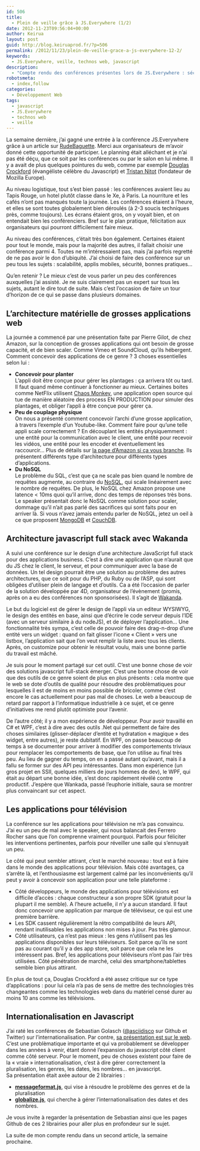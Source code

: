 ```yaml
---
id: 506
title:
  - Plein de veille grâce à JS.Everywhere (1/2)
date: 2012-11-23T09:56:04+00:00
author: Keirua
layout: post
guid: http://blog.keiruaprod.fr/?p=506
permalink: /2012/11/23/plein-de-veille-grace-a-js-everywhere-12-2/
keywords:
  - JS.Everywhere, veille, technos web, javascript
description:
  - "Compte rendu des conférences présentes lors de JS.Everywhere : sécurité, scaling d'application, applications pour télévisions"
robotsmeta:
  - index,follow
categories:
  - Développement Web
tags:
  - javascript
  - JS.Everywhere
  - technos web
  - veille
---
```

La semaine dernière, j&rsquo;ai gagné une entrée à la conférence JS.Everywhere grâce à un article sur [RudeBaguette](http://www.rudebaguette.com/2012/11/15/js-everywhere/). Merci aux organisateurs de m&rsquo;avoir donné cette opportunité de participer. Le planning était alléchant et je n&rsquo;ai pas été déçu, que ce soit par les conférences ou par le salon en lui même. Il y a avait de plus quelques pointures du web, comme par exemple [Douglas Crockford](http://en.wikipedia.org/wiki/Douglas_Crockford) (évangéliste célèbre du Javascript) et [Tristan Nitot](http://fr.wikipedia.org/wiki/Tristan_Nitot) (fondateur de Mozilla Europe).

Au niveau logistique, tout s&rsquo;est bien passé : les conférences avaient lieu au Tapis Rouge, un hotel plutôt classe dans le Xe, à Paris. La nourriture et les cafés n&rsquo;ont pas manqués toute la journée. Les conférences étaient à l&rsquo;heure, et elles se sont toutes globalement bien déroulés (à 2-3 soucis techniques près, comme toujours). Les écrans étaient gros, on y voyait bien, et on entendait bien les conférenciers. Bref sur le plan pratique, félicitation aux organisateurs qui pourront difficilement faire mieux.

Au niveau des conférences, c&rsquo;était très bon également. Certaines étaient pour tout le monde, mais pour la majorité des autres, il fallait choisir une conférence parmi 4. Toutes ne m&rsquo;intéressaient pas, mais j&rsquo;ai parfois regretté de ne pas avoir le don d&rsquo;ubiquité. J&rsquo;ai choisi de faire des conférence sur un peu tous les sujets : scalabilité, applis mobiles, sécurité, bonnes pratiques&#8230;

Qu&rsquo;en retenir ? Le mieux c&rsquo;est de vous parler un peu des conférences auxquelles j&rsquo;ai assisté. Je ne suis clairement pas un expert sur tous les sujets, autant le dire tout de suite. Mais c&rsquo;est l&rsquo;occasion de faire un tour d&rsquo;horizon de ce qui se passe dans plusieurs domaines. <!--more-->

## L&rsquo;architecture matérielle de grosses applications web

La journée a commencé par une présentation faite par Pierre Gilot, de chez Amazon, sur la conception de grosses applications qui ont besoin de grosse capacité, et de bien scaler. Comme Vimeo et SoundCloud, qu&rsquo;ils hébergent.  
Comment concevoir des applications de ce genre ? 3 choses essentielles selon lui :

  * **Concevoir pour planter**  
    L&rsquo;appli doit être conçue pour gérer les plantages : ça arrivera tôt ou tard. Il faut quand même continuer à fonctionner au mieux. Certaines boites comme NetFlix utilisent [Chaos Monkey](https://github.com/Netflix/SimianArmy/wiki), une application open source qui tue de manière aléatoire des process EN PRODUCTION pour simuler des plantages, et obliger l&rsquo;appli à être conçue pour gérer ça.
  * **Peu de couplage physique**  
    On nous a présenté comment concevoir l&rsquo;archi d&rsquo;une grosse application, à travers l&rsquo;exemple d&rsquo;un Youtube-like. Comment faire pour qu&rsquo;une telle appli scale correctement ? En découplant les entités physiquemment : une entité pour la communication avec le client, une entité pour recevoir les vidéos, une entité pour les encoder et éventuellement les raccourcir&#8230; Plus de détails sur [la page d&rsquo;Amazon si ça vous branche](http://aws.amazon.com/fr/architecture/). Ils présentent différents type d&rsquo;architecture pour différents types d&rsquo;applications.
  * **Du NoSQL**  
    Le problème du SQL, c&rsquo;est que ça ne scale pas bien quand le nombre de requêtes augmente, au contraire du [NoSQL](http://blog.neoxia.com/nosql-5-minutes-pour-comprendre/), qui scale linéairement avec le nombre de requêtes. De plus, le NoSQL chez Amazon propose une latence < 10ms quoi qu&rsquo;il arrive, donc des temps de réponses très bons. Le speaker présentait donc le NoSQL comme solution pour scaler, dommage qu&rsquo;il n&rsquo;ait pas parlé des sacrifices qui sont faits pour en arriver là. Si vous n&rsquo;avez jamais entendu parler de NoSQL, jetez un oeil à ce que proposent [MongoDB](http://www.mongodb.org/) et [CouchDB](http://couchdb.apache.org/ "CouchDB").

## Architecture javascript full stack avec Wakanda

A suivi une conférence sur le design d&rsquo;une architecture JavaScript full stack pour des applications business. C&rsquo;est à dire une application que n&rsquo;aurait que du JS chez le client, le serveur, et pour communiquer avec la base de données. Un tel design pourrait être une solution au problème des autres architectures, que ce soit pour du PHP, du Ruby ou de l&rsquo;ASP, qui sont obligées d&rsquo;utiliser plein de langage et d&rsquo;outils. Ca a été l&rsquo;occasion de parler de la solution développée par 4D, organisateur de l&rsquo;évènement (promis, après on a eu des conférences non sponsorisées). Il s&rsquo;agit de [Wakanda](http://www.wakanda.org/).

Le but du logiciel est de gérer le design de l&rsquo;appli via un editeur WYSIWYG, le design des entités en base, ainsi que d&rsquo;écrire le code serveur depuis l&rsquo;IDE (avec un serveur similaire à du nodeJS), et de déployer l&rsquo;application&#8230; Une fonctionnalité très sympa, c&rsquo;est celle de pouvoir faire des drag-n-drop d&rsquo;une entité vers un widget : quand on fait glisser l&rsquo;icone « Client » vers une listbox, l&rsquo;application sait que l&rsquo;on veut remplir la liste avec tous les clients. Après, on customize pour obtenir le résultat voulu, mais une bonne partie du travail est mâché.

Je suis pour le moment partagé sur cet outil. C&rsquo;est une bonne chose de voir des solutions javascript full-stack émerger. C&rsquo;est une bonne chose de voir que des outils de ce genre soient de plus en plus présents : cela montre que le web se dote d&rsquo;outils de qualité pour résoudre des problèmatiques pour lesquelles il est de moins en moins possible de bricoler, comme c&rsquo;est encore le cas actuellement pour pas mal de choses. Le web a beaucoup de retard par rapport à l&rsquo;informatique industrielle à ce sujet, et ce genre d&rsquo;initiatives me rend plutôt optimiste pour l&rsquo;avenir.

De l&rsquo;autre côté; il y a mon expérience de développeur. Pour avoir travaillé en C# et WPF, c&rsquo;est à dire avec des outils .Net qui permettent de faire des choses similaires (glisser-déplacer d&rsquo;entité et hydratation « magique » des widget, entre autres), je reste dubitatif. En WPF, on passe beaucoup de temps à se documenter pour arriver à modifier des comportements triviaux pour remplacer les comportements de base, que l&rsquo;on utilise au final très peu. Au lieu de gagner du temps, on en a passé autant qu&rsquo;avant, mais il a fallu se former sur des API peu intéressantes. Dans mon expérience (un gros projet en SSII, quelques milliers de jours hommes de dev), le WPF, qui était au départ une bonne idée, s&rsquo;est donc rapidement révélé contre productif. J&rsquo;espère que Wankada, passé l&rsquo;euphorie initiale, saura se montrer plus convaincant sur cet aspect.

## Les applications pour télévision

La conférence sur les applications pour télévision ne m&rsquo;a pas convaincu. J&rsquo;ai eu un peu de mal avec le speaker, qui nous balancait des Ferrero Rocher sans que l&rsquo;on comprenne vraiment pourquoi. Parfois pour féliciter les interventions pertinentes, parfois pour réveiller une salle qui s&rsquo;ennuyait un peu.

Le côté qui peut sembler attirant, c&rsquo;est le marché nouveau : tout est à faire dans le monde des applications pour télévision. Mais côté avantages, ça s&rsquo;arrête là, et l&rsquo;enthousiasme est largement calmé par les inconvénients qu&rsquo;il peut y avoir à concevoir son application pour une telle plateforme :

  * Côté développeurs, le monde des applications pour télévisions est difficile d&rsquo;accès : chaque constructeur a son propre SDK (gratuit pour la plupart il me semble). A l&rsquo;heure actuelle, il n&rsquo;y a aucun standard. Il faut donc concevoir une application par marque de téléviseur, ce qui est une première barrière.
  * Les SDK cassent régulièrement la rétro compatibilité de leurs API, rendant inutilisables les applications non mises à jour. Pas très glamour.
  * Côté utilisateurs, ça n&rsquo;est pas mieux : les gens n&rsquo;utilisent pas les applications disponibles sur leurs téléviseurs. Soit parce qu&rsquo;ils ne sont pas au courant qu&rsquo;il y a des app store, soit parce que cela ne les intéressent pas. Bref, les applications pour téléviseurs n&rsquo;ont pas l&rsquo;air très utilisées. Côté pénétration de marché, celui des smartphone/tablettes semble bien plus attirant.

En plus de tout ça, Douglas Crockford a été assez critique sur ce type d&rsquo;applications : pour lui cela n&rsquo;a pas de sens de mettre des technologies très changeantes comme les technologies web dans du matériel censé durer au moins 10 ans comme les télévisions.

## Internationalisation en Javascript

J&rsquo;ai raté les conférences de Sebastian Golasch ([@asciidisco](https://twitter.com/asciidisco) sur Github et Twitter) sur l&rsquo;internationalisation. Par contre, [sa présentation est sur le web](http://i18n.asciidisco.com/).  
C&rsquo;est une problèmatique importante et qui va probablement se développer dans les années à venir, étant donné l&rsquo;expansion du javascript côté client comme côté serveur. Pour le moment, peu de choses existent pour faire de la « vraie » internationalisation, c&rsquo;est à dire gérer correctement la pluralisation, les genres, les dates, les nombres&#8230; en javascript.  
Sa présentation était axée autour de 2 librairies :

  * [**messageformat.js**](https://github.com/SlexAxton/messageformat.js), qui vise à résoudre le problème des genres et de la pluralisation
  * [**globalize.js**](https://github.com/jquery/Globalize), qui cherche à gérer l&rsquo;internationalisation des dates et des nombres.

Je vous invite à regarder la présentation de Sebastian ainsi que les pages Github de ces 2 librairies pour aller plus en profondeur sur le sujet.

La suite de mon compte rendu dans un second article, la semaine prochaine.